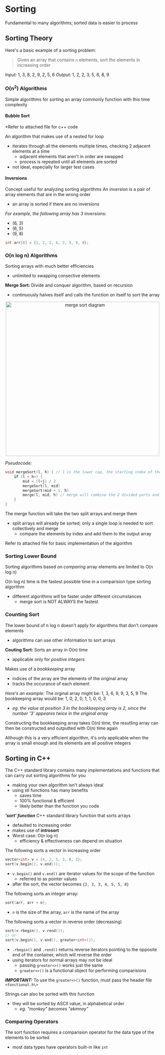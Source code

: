 # Sorting

Fundamental to many algorithms; sorted data is easier to process

## Sorting Theory

Here's a basic example of a sorting problem:
> Given an array that contains ```n``` elements, sort the elements in increasing order

*Input:* 1, 3, 8, 2, 9, 2, 5, 6 
*Output:* 1, 2, 2, 3, 5, 6, 8, 9

### O(n<sup>2</sup>) Algorithms

Simple algorithms for sorting an array commonly function with this time complexity

#### Bubble Sort

*Refer to attached file for c++ code

An algorithm that makes use of a nested for loop
- iterates through all the elements multiple times, checking 2 adjacent elements at a time
    - adjacent elements that aren't in order are swapped
    - process is repeated until all elements are sorted
- not ideal, especially for larger test cases

#### Inversions

Concept useful for analyzing sorting algorithms
An *inversion* is a pair of array elements that are in the wrong order
- an array is sorted if there are no inversions

*For example, the following array has 3 inversions:*
- (6, 3)
- (6, 5)
- (9, 8)
```c++
int arr[8] = {1, 2, 2, 6, 3, 5, 9, 8};
```
### O(n log n) Algorithms

Sorting arrays with much better efficiencies
- unlimited to swapping consective elements

**Merge Sort:**
Divide and conquer algorithm, based on recursion
- continuously halves itself and calls the function on itself to sort the array

<p align="center">
    <img alt="merge sort diagram" width="500px" src="https://media.geeksforgeeks.org/wp-content/cdn-uploads/Merge-Sort-Tutorial.png" />
</p>

*Pseudocode:*
```c++
void mergeSort(l, h) { // l is the lower cap, the starting index of the array; h is the higher cap, the ending index of the array
    if (l < h>) {
        mid = (l+j) / 2
        mergeSort(l, mid)
        mergeSort(mid + 1, h)
        merge(l, mid, h) // merge will combine the 2 divided parts and sort them
    }
}
```

The merge function will take the two split arrays and merge them
- split arrays will already be sorted; only a single loop is needed to sort collectively and merge
    - compare the elements by index and add them to the output array

Refer to attached file for basic implementation of the algorithm

### Sorting Lower Bound
Sorting algorithms based on *comparing* array elements are limited to O(n log n)

O(n log n) time is the fastest possible time in a comparision type sorting algorithm
- different algorithms will be faster under different circumstances 
    - merge sort is NOT ALWAYS the fastest

### Counting Sort
The lower bound of n log n doesn't apply for algorithms that don't compare elements
- algorithms can use other information to sort arrays

**Couting Sort:**
Sorts an array in O(n) time
- applicable only for *positive integers*

Makes use of a *bookkeeping* array
- indices of the array are the elements of the original array
- tracks the occurance of each element

*Here's an example:*
The orginal array might be: 1, 3, 6, 9, 9, 3, 5, 9
The bookkeeping array would be: 1, 0, 2, 0, 1, 1, 0, 0, 3
- *eg. the value at position 3 in the bookkeeping array is 2, since the number '3' appeares twice in the original array*

Constructing the bookkeeping array takes O(n) time, the resutling array can then be constructed and outputted with O(n) time again

Although this is a very efficient algorithm, it's only applicable when the array is small enough and its elements are all positive integers

## Sorting in C++
The C++ standard library contains many implementations and functions that can carry out sorting algorithms for you
- making your own algorithm isn't always ideal
- using stl functions has many benefits
    - saves time
    - 100% functional & efficient
    - likely better than the function you code

***'sort' function***
C++ standard library function that sorts arrays
- defaulted to increasing order
- makes use of **introsort**
- Worst case: O(n log n)
    - efficiency & effectiveness can depend on situation

The following sorts a vector in increasing order
```c++
vector<int> v = {4, 2, 5, 3, 8, 3};
sort(v.begin(), v.end());
```
- ```v.begin()``` and ```v.end()``` are iterator values for the scope of the function
    - referred to as pointer values
- after the sort, the vector becomes ```{2, 3, 3, 4, 5, 5, 8}```

The following sorts an integer array:
```c++
sort(arr, arr + n);
```
- ```n``` is the size of the array, ```arr``` is the name of the array

The following sorts a vector in reverse order (decreasing)
```c++
sort(v.rbegin(), v.rend());
// or
sort(v.begin(), v.end(), greater<int>());
```
- ```.rbegin()``` and ```.rend()``` returns reverse iterators pointing to the opposite end of the container, which will reverse the order
- using iterators for normal arrays may not be ideal
    - passing ```greater<>()``` works just the same
    - ```greater<>()``` is a functional object for performing comparisions

***IMPORTANT:*** To use the ```greater<>()``` function, must pass the header file ```<functional.h\>```

Strings can also be sorted with this function
- they will be sorted by ASCII value, in alphabetical order
    - *eg. "monkey" becomes "ekmnoy"*

### Comparing Operators
The sort function requires a comparision operator for the data type of the elements to be sorted
- most data types have operators built-in like ```int```


